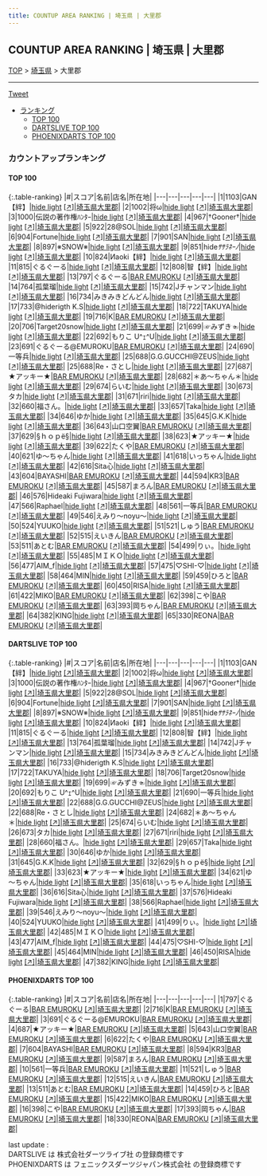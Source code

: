 ```yaml
---
title: COUNTUP AREA RANKING | 埼玉県 | 大里郡
---
```

## COUNTUP AREA RANKING | 埼玉県 | 大里郡

[TOP](/darts/rank/) > [埼玉県](/darts/rank/埼玉県/) > 大里郡

___

<a href="https://twitter.com/share?ref_src=twsrc%5Etfw" data-text="COUNTUP AREA RANKING | 埼玉県大里郡" class="twitter-share-button" data-hashtags="DARTSLIVE,PHOENIXDARTS,darts,ダーツ" data-show-count="false">Tweet</a>

* [ランキング](#カウントアップランキング)
    * [TOP 100](#top-100)
    * [DARTSLIVE TOP 100](#dartslive-top-100)
    * [PHOENIXDARTS TOP 100](#phoenixdarts-top-100)

### カウントアップランキング

#### TOP 100



{:.table-ranking}
|#|スコア|名前|店名|所在地|
|---|---|---|---|---|
|1|1103|<span class="rank-name-dl">GAN【絆】</span>|<a href="/darts/rank/shops/5f56c6a642237fd10d9b047a20a7ba1e.html">hide light</a> <a href="https://search.dartslive.com/jp/shop/5f56c6a642237fd10d9b047a20a7ba1e">[↗]</a>|<a href="/darts/rank/埼玉県/大里郡">埼玉県大里郡</a>|
|2|1002|<span class="rank-name-dl">将ω</span>|<a href="/darts/rank/shops/5f56c6a642237fd10d9b047a20a7ba1e.html">hide light</a> <a href="https://search.dartslive.com/jp/shop/5f56c6a642237fd10d9b047a20a7ba1e">[↗]</a>|<a href="/darts/rank/埼玉県/大里郡">埼玉県大里郡</a>|
|3|1000|<span class="rank-name-dl">伝説の著作権ﾊﾝﾀｰ</span>|<a href="/darts/rank/shops/5f56c6a642237fd10d9b047a20a7ba1e.html">hide light</a> <a href="https://search.dartslive.com/jp/shop/5f56c6a642237fd10d9b047a20a7ba1e">[↗]</a>|<a href="/darts/rank/埼玉県/大里郡">埼玉県大里郡</a>|
|4|967|<span class="rank-name-dl">†Gooner†</span>|<a href="/darts/rank/shops/5f56c6a642237fd10d9b047a20a7ba1e.html">hide light</a> <a href="https://search.dartslive.com/jp/shop/5f56c6a642237fd10d9b047a20a7ba1e">[↗]</a>|<a href="/darts/rank/埼玉県/大里郡">埼玉県大里郡</a>|
|5|922|<span class="rank-name-dl">28@SOL</span>|<a href="/darts/rank/shops/5f56c6a642237fd10d9b047a20a7ba1e.html">hide light</a> <a href="https://search.dartslive.com/jp/shop/5f56c6a642237fd10d9b047a20a7ba1e">[↗]</a>|<a href="/darts/rank/埼玉県/大里郡">埼玉県大里郡</a>|
|6|904|<span class="rank-name-dl">Fortune</span>|<a href="/darts/rank/shops/5f56c6a642237fd10d9b047a20a7ba1e.html">hide light</a> <a href="https://search.dartslive.com/jp/shop/5f56c6a642237fd10d9b047a20a7ba1e">[↗]</a>|<a href="/darts/rank/埼玉県/大里郡">埼玉県大里郡</a>|
|7|901|<span class="rank-name-dl">SAN</span>|<a href="/darts/rank/shops/5f56c6a642237fd10d9b047a20a7ba1e.html">hide light</a> <a href="https://search.dartslive.com/jp/shop/5f56c6a642237fd10d9b047a20a7ba1e">[↗]</a>|<a href="/darts/rank/埼玉県/大里郡">埼玉県大里郡</a>|
|8|897|<span class="rank-name-dl">※SNOW※</span>|<a href="/darts/rank/shops/5f56c6a642237fd10d9b047a20a7ba1e.html">hide light</a> <a href="https://search.dartslive.com/jp/shop/5f56c6a642237fd10d9b047a20a7ba1e">[↗]</a>|<a href="/darts/rank/埼玉県/大里郡">埼玉県大里郡</a>|
|9|851|<span class="rank-name-dl">hide*ｻｻﾗﾈｰﾉ*</span>|<a href="/darts/rank/shops/5f56c6a642237fd10d9b047a20a7ba1e.html">hide light</a> <a href="https://search.dartslive.com/jp/shop/5f56c6a642237fd10d9b047a20a7ba1e">[↗]</a>|<a href="/darts/rank/埼玉県/大里郡">埼玉県大里郡</a>|
|10|824|<span class="rank-name-dl">Иaoki【絆】</span>|<a href="/darts/rank/shops/5f56c6a642237fd10d9b047a20a7ba1e.html">hide light</a> <a href="https://search.dartslive.com/jp/shop/5f56c6a642237fd10d9b047a20a7ba1e">[↗]</a>|<a href="/darts/rank/埼玉県/大里郡">埼玉県大里郡</a>|
|11|815|<span class="rank-name-dl">ぐるぐーる</span>|<a href="/darts/rank/shops/5f56c6a642237fd10d9b047a20a7ba1e.html">hide light</a> <a href="https://search.dartslive.com/jp/shop/5f56c6a642237fd10d9b047a20a7ba1e">[↗]</a>|<a href="/darts/rank/埼玉県/大里郡">埼玉県大里郡</a>|
|12|808|<span class="rank-name-dl">智【絆】</span>|<a href="/darts/rank/shops/5f56c6a642237fd10d9b047a20a7ba1e.html">hide light</a> <a href="https://search.dartslive.com/jp/shop/5f56c6a642237fd10d9b047a20a7ba1e">[↗]</a>|<a href="/darts/rank/埼玉県/大里郡">埼玉県大里郡</a>|
|13|797|<span class="rank-name-pd">ぐるぐーる</span>|<a href="/darts/rank/shops/85631.html">BAR EMUROKU</a> <a href="https://vs.phoenixdarts.com/jp/shop/shopDetailInfo/s_85631?s_seq=85631">[↗]</a>|<a href="/darts/rank/埼玉県/大里郡">埼玉県大里郡</a>|
|14|764|<span class="rank-name-dl">孤葉瑠</span>|<a href="/darts/rank/shops/5f56c6a642237fd10d9b047a20a7ba1e.html">hide light</a> <a href="https://search.dartslive.com/jp/shop/5f56c6a642237fd10d9b047a20a7ba1e">[↗]</a>|<a href="/darts/rank/埼玉県/大里郡">埼玉県大里郡</a>|
|15|742|<span class="rank-name-dl">Jチャンマン</span>|<a href="/darts/rank/shops/5f56c6a642237fd10d9b047a20a7ba1e.html">hide light</a> <a href="https://search.dartslive.com/jp/shop/5f56c6a642237fd10d9b047a20a7ba1e">[↗]</a>|<a href="/darts/rank/埼玉県/大里郡">埼玉県大里郡</a>|
|16|734|<span class="rank-name-dl">みきみきどんどん</span>|<a href="/darts/rank/shops/5f56c6a642237fd10d9b047a20a7ba1e.html">hide light</a> <a href="https://search.dartslive.com/jp/shop/5f56c6a642237fd10d9b047a20a7ba1e">[↗]</a>|<a href="/darts/rank/埼玉県/大里郡">埼玉県大里郡</a>|
|17|733|<span class="rank-name-dl">@hiderigth K.S</span>|<a href="/darts/rank/shops/5f56c6a642237fd10d9b047a20a7ba1e.html">hide light</a> <a href="https://search.dartslive.com/jp/shop/5f56c6a642237fd10d9b047a20a7ba1e">[↗]</a>|<a href="/darts/rank/埼玉県/大里郡">埼玉県大里郡</a>|
|18|722|<span class="rank-name-dl">TAKUYA</span>|<a href="/darts/rank/shops/5f56c6a642237fd10d9b047a20a7ba1e.html">hide light</a> <a href="https://search.dartslive.com/jp/shop/5f56c6a642237fd10d9b047a20a7ba1e">[↗]</a>|<a href="/darts/rank/埼玉県/大里郡">埼玉県大里郡</a>|
|19|716|<span class="rank-name-pd">K</span>|<a href="/darts/rank/shops/85631.html">BAR EMUROKU</a> <a href="https://vs.phoenixdarts.com/jp/shop/shopDetailInfo/s_85631?s_seq=85631">[↗]</a>|<a href="/darts/rank/埼玉県/大里郡">埼玉県大里郡</a>|
|20|706|<span class="rank-name-dl">Target20snow</span>|<a href="/darts/rank/shops/5f56c6a642237fd10d9b047a20a7ba1e.html">hide light</a> <a href="https://search.dartslive.com/jp/shop/5f56c6a642237fd10d9b047a20a7ba1e">[↗]</a>|<a href="/darts/rank/埼玉県/大里郡">埼玉県大里郡</a>|
|21|699|<span class="rank-name-dl">☞みずき☜</span>|<a href="/darts/rank/shops/5f56c6a642237fd10d9b047a20a7ba1e.html">hide light</a> <a href="https://search.dartslive.com/jp/shop/5f56c6a642237fd10d9b047a20a7ba1e">[↗]</a>|<a href="/darts/rank/埼玉県/大里郡">埼玉県大里郡</a>|
|22|692|<span class="rank-name-dl">もりこ U^ｪ^U</span>|<a href="/darts/rank/shops/5f56c6a642237fd10d9b047a20a7ba1e.html">hide light</a> <a href="https://search.dartslive.com/jp/shop/5f56c6a642237fd10d9b047a20a7ba1e">[↗]</a>|<a href="/darts/rank/埼玉県/大里郡">埼玉県大里郡</a>|
|23|691|<span class="rank-name-pd">ぐるぐーる@EMUROKU</span>|<a href="/darts/rank/shops/85631.html">BAR EMUROKU</a> <a href="https://vs.phoenixdarts.com/jp/shop/shopDetailInfo/s_85631?s_seq=85631">[↗]</a>|<a href="/darts/rank/埼玉県/大里郡">埼玉県大里郡</a>|
|24|690|<span class="rank-name-dl">一等兵</span>|<a href="/darts/rank/shops/5f56c6a642237fd10d9b047a20a7ba1e.html">hide light</a> <a href="https://search.dartslive.com/jp/shop/5f56c6a642237fd10d9b047a20a7ba1e">[↗]</a>|<a href="/darts/rank/埼玉県/大里郡">埼玉県大里郡</a>|
|25|688|<span class="rank-name-dl">G.G.GUCCHI@ZEUS</span>|<a href="/darts/rank/shops/5f56c6a642237fd10d9b047a20a7ba1e.html">hide light</a> <a href="https://search.dartslive.com/jp/shop/5f56c6a642237fd10d9b047a20a7ba1e">[↗]</a>|<a href="/darts/rank/埼玉県/大里郡">埼玉県大里郡</a>|
|25|688|<span class="rank-name-dl">Re・さとし</span>|<a href="/darts/rank/shops/5f56c6a642237fd10d9b047a20a7ba1e.html">hide light</a> <a href="https://search.dartslive.com/jp/shop/5f56c6a642237fd10d9b047a20a7ba1e">[↗]</a>|<a href="/darts/rank/埼玉県/大里郡">埼玉県大里郡</a>|
|27|687|<span class="rank-name-pd">★アッキー★</span>|<a href="/darts/rank/shops/85631.html">BAR EMUROKU</a> <a href="https://vs.phoenixdarts.com/jp/shop/shopDetailInfo/s_85631?s_seq=85631">[↗]</a>|<a href="/darts/rank/埼玉県/大里郡">埼玉県大里郡</a>|
|28|682|<span class="rank-name-dl">＊あ～ちゃん＊</span>|<a href="/darts/rank/shops/5f56c6a642237fd10d9b047a20a7ba1e.html">hide light</a> <a href="https://search.dartslive.com/jp/shop/5f56c6a642237fd10d9b047a20a7ba1e">[↗]</a>|<a href="/darts/rank/埼玉県/大里郡">埼玉県大里郡</a>|
|29|674|<span class="rank-name-dl">らいむ</span>|<a href="/darts/rank/shops/5f56c6a642237fd10d9b047a20a7ba1e.html">hide light</a> <a href="https://search.dartslive.com/jp/shop/5f56c6a642237fd10d9b047a20a7ba1e">[↗]</a>|<a href="/darts/rank/埼玉県/大里郡">埼玉県大里郡</a>|
|30|673|<span class="rank-name-dl">タカ</span>|<a href="/darts/rank/shops/5f56c6a642237fd10d9b047a20a7ba1e.html">hide light</a> <a href="https://search.dartslive.com/jp/shop/5f56c6a642237fd10d9b047a20a7ba1e">[↗]</a>|<a href="/darts/rank/埼玉県/大里郡">埼玉県大里郡</a>|
|31|671|<span class="rank-name-dl">riri</span>|<a href="/darts/rank/shops/5f56c6a642237fd10d9b047a20a7ba1e.html">hide light</a> <a href="https://search.dartslive.com/jp/shop/5f56c6a642237fd10d9b047a20a7ba1e">[↗]</a>|<a href="/darts/rank/埼玉県/大里郡">埼玉県大里郡</a>|
|32|660|<span class="rank-name-dl">福さん。</span>|<a href="/darts/rank/shops/5f56c6a642237fd10d9b047a20a7ba1e.html">hide light</a> <a href="https://search.dartslive.com/jp/shop/5f56c6a642237fd10d9b047a20a7ba1e">[↗]</a>|<a href="/darts/rank/埼玉県/大里郡">埼玉県大里郡</a>|
|33|657|<span class="rank-name-dl">Taka</span>|<a href="/darts/rank/shops/5f56c6a642237fd10d9b047a20a7ba1e.html">hide light</a> <a href="https://search.dartslive.com/jp/shop/5f56c6a642237fd10d9b047a20a7ba1e">[↗]</a>|<a href="/darts/rank/埼玉県/大里郡">埼玉県大里郡</a>|
|34|646|<span class="rank-name-dl">ゆか</span>|<a href="/darts/rank/shops/5f56c6a642237fd10d9b047a20a7ba1e.html">hide light</a> <a href="https://search.dartslive.com/jp/shop/5f56c6a642237fd10d9b047a20a7ba1e">[↗]</a>|<a href="/darts/rank/埼玉県/大里郡">埼玉県大里郡</a>|
|35|645|<span class="rank-name-dl">G.K.K</span>|<a href="/darts/rank/shops/5f56c6a642237fd10d9b047a20a7ba1e.html">hide light</a> <a href="https://search.dartslive.com/jp/shop/5f56c6a642237fd10d9b047a20a7ba1e">[↗]</a>|<a href="/darts/rank/埼玉県/大里郡">埼玉県大里郡</a>|
|36|643|<span class="rank-name-pd">山口空翼</span>|<a href="/darts/rank/shops/85631.html">BAR EMUROKU</a> <a href="https://vs.phoenixdarts.com/jp/shop/shopDetailInfo/s_85631?s_seq=85631">[↗]</a>|<a href="/darts/rank/埼玉県/大里郡">埼玉県大里郡</a>|
|37|629|<span class="rank-name-dl">§ｈｏｐё§</span>|<a href="/darts/rank/shops/5f56c6a642237fd10d9b047a20a7ba1e.html">hide light</a> <a href="https://search.dartslive.com/jp/shop/5f56c6a642237fd10d9b047a20a7ba1e">[↗]</a>|<a href="/darts/rank/埼玉県/大里郡">埼玉県大里郡</a>|
|38|623|<span class="rank-name-dl">★アッキー★</span>|<a href="/darts/rank/shops/5f56c6a642237fd10d9b047a20a7ba1e.html">hide light</a> <a href="https://search.dartslive.com/jp/shop/5f56c6a642237fd10d9b047a20a7ba1e">[↗]</a>|<a href="/darts/rank/埼玉県/大里郡">埼玉県大里郡</a>|
|39|622|<span class="rank-name-pd">たくや</span>|<a href="/darts/rank/shops/85631.html">BAR EMUROKU</a> <a href="https://vs.phoenixdarts.com/jp/shop/shopDetailInfo/s_85631?s_seq=85631">[↗]</a>|<a href="/darts/rank/埼玉県/大里郡">埼玉県大里郡</a>|
|40|621|<span class="rank-name-dl">ゆ～ちゃん</span>|<a href="/darts/rank/shops/5f56c6a642237fd10d9b047a20a7ba1e.html">hide light</a> <a href="https://search.dartslive.com/jp/shop/5f56c6a642237fd10d9b047a20a7ba1e">[↗]</a>|<a href="/darts/rank/埼玉県/大里郡">埼玉県大里郡</a>|
|41|618|<span class="rank-name-dl">いっちゃん</span>|<a href="/darts/rank/shops/5f56c6a642237fd10d9b047a20a7ba1e.html">hide light</a> <a href="https://search.dartslive.com/jp/shop/5f56c6a642237fd10d9b047a20a7ba1e">[↗]</a>|<a href="/darts/rank/埼玉県/大里郡">埼玉県大里郡</a>|
|42|616|<span class="rank-name-dl">Sita心</span>|<a href="/darts/rank/shops/5f56c6a642237fd10d9b047a20a7ba1e.html">hide light</a> <a href="https://search.dartslive.com/jp/shop/5f56c6a642237fd10d9b047a20a7ba1e">[↗]</a>|<a href="/darts/rank/埼玉県/大里郡">埼玉県大里郡</a>|
|43|604|<span class="rank-name-pd">BAYASHI</span>|<a href="/darts/rank/shops/85631.html">BAR EMUROKU</a> <a href="https://vs.phoenixdarts.com/jp/shop/shopDetailInfo/s_85631?s_seq=85631">[↗]</a>|<a href="/darts/rank/埼玉県/大里郡">埼玉県大里郡</a>|
|44|594|<span class="rank-name-pd">KR3</span>|<a href="/darts/rank/shops/85631.html">BAR EMUROKU</a> <a href="https://vs.phoenixdarts.com/jp/shop/shopDetailInfo/s_85631?s_seq=85631">[↗]</a>|<a href="/darts/rank/埼玉県/大里郡">埼玉県大里郡</a>|
|45|587|<span class="rank-name-pd">まろん</span>|<a href="/darts/rank/shops/85631.html">BAR EMUROKU</a> <a href="https://vs.phoenixdarts.com/jp/shop/shopDetailInfo/s_85631?s_seq=85631">[↗]</a>|<a href="/darts/rank/埼玉県/大里郡">埼玉県大里郡</a>|
|46|576|<span class="rank-name-dl">Hideaki Fujiwara</span>|<a href="/darts/rank/shops/5f56c6a642237fd10d9b047a20a7ba1e.html">hide light</a> <a href="https://search.dartslive.com/jp/shop/5f56c6a642237fd10d9b047a20a7ba1e">[↗]</a>|<a href="/darts/rank/埼玉県/大里郡">埼玉県大里郡</a>|
|47|566|<span class="rank-name-dl">Raphael</span>|<a href="/darts/rank/shops/5f56c6a642237fd10d9b047a20a7ba1e.html">hide light</a> <a href="https://search.dartslive.com/jp/shop/5f56c6a642237fd10d9b047a20a7ba1e">[↗]</a>|<a href="/darts/rank/埼玉県/大里郡">埼玉県大里郡</a>|
|48|561|<span class="rank-name-pd">一等兵</span>|<a href="/darts/rank/shops/85631.html">BAR EMUROKU</a> <a href="https://vs.phoenixdarts.com/jp/shop/shopDetailInfo/s_85631?s_seq=85631">[↗]</a>|<a href="/darts/rank/埼玉県/大里郡">埼玉県大里郡</a>|
|49|546|<span class="rank-name-dl">えみり〜noyu〜</span>|<a href="/darts/rank/shops/5f56c6a642237fd10d9b047a20a7ba1e.html">hide light</a> <a href="https://search.dartslive.com/jp/shop/5f56c6a642237fd10d9b047a20a7ba1e">[↗]</a>|<a href="/darts/rank/埼玉県/大里郡">埼玉県大里郡</a>|
|50|524|<span class="rank-name-dl">YUUKO</span>|<a href="/darts/rank/shops/5f56c6a642237fd10d9b047a20a7ba1e.html">hide light</a> <a href="https://search.dartslive.com/jp/shop/5f56c6a642237fd10d9b047a20a7ba1e">[↗]</a>|<a href="/darts/rank/埼玉県/大里郡">埼玉県大里郡</a>|
|51|521|<span class="rank-name-pd">しゅう</span>|<a href="/darts/rank/shops/85631.html">BAR EMUROKU</a> <a href="https://vs.phoenixdarts.com/jp/shop/shopDetailInfo/s_85631?s_seq=85631">[↗]</a>|<a href="/darts/rank/埼玉県/大里郡">埼玉県大里郡</a>|
|52|515|<span class="rank-name-pd">えいきん</span>|<a href="/darts/rank/shops/85631.html">BAR EMUROKU</a> <a href="https://vs.phoenixdarts.com/jp/shop/shopDetailInfo/s_85631?s_seq=85631">[↗]</a>|<a href="/darts/rank/埼玉県/大里郡">埼玉県大里郡</a>|
|53|511|<span class="rank-name-pd">あとむ</span>|<a href="/darts/rank/shops/85631.html">BAR EMUROKU</a> <a href="https://vs.phoenixdarts.com/jp/shop/shopDetailInfo/s_85631?s_seq=85631">[↗]</a>|<a href="/darts/rank/埼玉県/大里郡">埼玉県大里郡</a>|
|54|499|<span class="rank-name-dl">りぃ。</span>|<a href="/darts/rank/shops/5f56c6a642237fd10d9b047a20a7ba1e.html">hide light</a> <a href="https://search.dartslive.com/jp/shop/5f56c6a642237fd10d9b047a20a7ba1e">[↗]</a>|<a href="/darts/rank/埼玉県/大里郡">埼玉県大里郡</a>|
|55|485|<span class="rank-name-dl">ＭＩＫＯ</span>|<a href="/darts/rank/shops/5f56c6a642237fd10d9b047a20a7ba1e.html">hide light</a> <a href="https://search.dartslive.com/jp/shop/5f56c6a642237fd10d9b047a20a7ba1e">[↗]</a>|<a href="/darts/rank/埼玉県/大里郡">埼玉県大里郡</a>|
|56|477|<span class="rank-name-dl">AIM_f</span>|<a href="/darts/rank/shops/5f56c6a642237fd10d9b047a20a7ba1e.html">hide light</a> <a href="https://search.dartslive.com/jp/shop/5f56c6a642237fd10d9b047a20a7ba1e">[↗]</a>|<a href="/darts/rank/埼玉県/大里郡">埼玉県大里郡</a>|
|57|475|<span class="rank-name-dl">♡SHI-♡</span>|<a href="/darts/rank/shops/5f56c6a642237fd10d9b047a20a7ba1e.html">hide light</a> <a href="https://search.dartslive.com/jp/shop/5f56c6a642237fd10d9b047a20a7ba1e">[↗]</a>|<a href="/darts/rank/埼玉県/大里郡">埼玉県大里郡</a>|
|58|464|<span class="rank-name-dl">MIN</span>|<a href="/darts/rank/shops/5f56c6a642237fd10d9b047a20a7ba1e.html">hide light</a> <a href="https://search.dartslive.com/jp/shop/5f56c6a642237fd10d9b047a20a7ba1e">[↗]</a>|<a href="/darts/rank/埼玉県/大里郡">埼玉県大里郡</a>|
|59|459|<span class="rank-name-pd">ひろと</span>|<a href="/darts/rank/shops/85631.html">BAR EMUROKU</a> <a href="https://vs.phoenixdarts.com/jp/shop/shopDetailInfo/s_85631?s_seq=85631">[↗]</a>|<a href="/darts/rank/埼玉県/大里郡">埼玉県大里郡</a>|
|60|450|<span class="rank-name-dl">RISA</span>|<a href="/darts/rank/shops/5f56c6a642237fd10d9b047a20a7ba1e.html">hide light</a> <a href="https://search.dartslive.com/jp/shop/5f56c6a642237fd10d9b047a20a7ba1e">[↗]</a>|<a href="/darts/rank/埼玉県/大里郡">埼玉県大里郡</a>|
|61|422|<span class="rank-name-pd">MIKO</span>|<a href="/darts/rank/shops/85631.html">BAR EMUROKU</a> <a href="https://vs.phoenixdarts.com/jp/shop/shopDetailInfo/s_85631?s_seq=85631">[↗]</a>|<a href="/darts/rank/埼玉県/大里郡">埼玉県大里郡</a>|
|62|398|<span class="rank-name-pd">こや</span>|<a href="/darts/rank/shops/85631.html">BAR EMUROKU</a> <a href="https://vs.phoenixdarts.com/jp/shop/shopDetailInfo/s_85631?s_seq=85631">[↗]</a>|<a href="/darts/rank/埼玉県/大里郡">埼玉県大里郡</a>|
|63|393|<span class="rank-name-pd">岡ちゃん</span>|<a href="/darts/rank/shops/85631.html">BAR EMUROKU</a> <a href="https://vs.phoenixdarts.com/jp/shop/shopDetailInfo/s_85631?s_seq=85631">[↗]</a>|<a href="/darts/rank/埼玉県/大里郡">埼玉県大里郡</a>|
|64|382|<span class="rank-name-dl">KING</span>|<a href="/darts/rank/shops/5f56c6a642237fd10d9b047a20a7ba1e.html">hide light</a> <a href="https://search.dartslive.com/jp/shop/5f56c6a642237fd10d9b047a20a7ba1e">[↗]</a>|<a href="/darts/rank/埼玉県/大里郡">埼玉県大里郡</a>|
|65|330|<span class="rank-name-pd">REONA</span>|<a href="/darts/rank/shops/85631.html">BAR EMUROKU</a> <a href="https://vs.phoenixdarts.com/jp/shop/shopDetailInfo/s_85631?s_seq=85631">[↗]</a>|<a href="/darts/rank/埼玉県/大里郡">埼玉県大里郡</a>|


#### DARTSLIVE TOP 100



{:.table-ranking}
|#|スコア|名前|店名|所在地|
|---|---|---|---|---|
|1|1103|<span class="rank-name-dl">GAN【絆】</span>|<a href="/darts/rank/shops/5f56c6a642237fd10d9b047a20a7ba1e.html">hide light</a> <a href="https://search.dartslive.com/jp/shop/5f56c6a642237fd10d9b047a20a7ba1e">[↗]</a>|<a href="/darts/rank/埼玉県/大里郡">埼玉県大里郡</a>|
|2|1002|<span class="rank-name-dl">将ω</span>|<a href="/darts/rank/shops/5f56c6a642237fd10d9b047a20a7ba1e.html">hide light</a> <a href="https://search.dartslive.com/jp/shop/5f56c6a642237fd10d9b047a20a7ba1e">[↗]</a>|<a href="/darts/rank/埼玉県/大里郡">埼玉県大里郡</a>|
|3|1000|<span class="rank-name-dl">伝説の著作権ﾊﾝﾀｰ</span>|<a href="/darts/rank/shops/5f56c6a642237fd10d9b047a20a7ba1e.html">hide light</a> <a href="https://search.dartslive.com/jp/shop/5f56c6a642237fd10d9b047a20a7ba1e">[↗]</a>|<a href="/darts/rank/埼玉県/大里郡">埼玉県大里郡</a>|
|4|967|<span class="rank-name-dl">†Gooner†</span>|<a href="/darts/rank/shops/5f56c6a642237fd10d9b047a20a7ba1e.html">hide light</a> <a href="https://search.dartslive.com/jp/shop/5f56c6a642237fd10d9b047a20a7ba1e">[↗]</a>|<a href="/darts/rank/埼玉県/大里郡">埼玉県大里郡</a>|
|5|922|<span class="rank-name-dl">28@SOL</span>|<a href="/darts/rank/shops/5f56c6a642237fd10d9b047a20a7ba1e.html">hide light</a> <a href="https://search.dartslive.com/jp/shop/5f56c6a642237fd10d9b047a20a7ba1e">[↗]</a>|<a href="/darts/rank/埼玉県/大里郡">埼玉県大里郡</a>|
|6|904|<span class="rank-name-dl">Fortune</span>|<a href="/darts/rank/shops/5f56c6a642237fd10d9b047a20a7ba1e.html">hide light</a> <a href="https://search.dartslive.com/jp/shop/5f56c6a642237fd10d9b047a20a7ba1e">[↗]</a>|<a href="/darts/rank/埼玉県/大里郡">埼玉県大里郡</a>|
|7|901|<span class="rank-name-dl">SAN</span>|<a href="/darts/rank/shops/5f56c6a642237fd10d9b047a20a7ba1e.html">hide light</a> <a href="https://search.dartslive.com/jp/shop/5f56c6a642237fd10d9b047a20a7ba1e">[↗]</a>|<a href="/darts/rank/埼玉県/大里郡">埼玉県大里郡</a>|
|8|897|<span class="rank-name-dl">※SNOW※</span>|<a href="/darts/rank/shops/5f56c6a642237fd10d9b047a20a7ba1e.html">hide light</a> <a href="https://search.dartslive.com/jp/shop/5f56c6a642237fd10d9b047a20a7ba1e">[↗]</a>|<a href="/darts/rank/埼玉県/大里郡">埼玉県大里郡</a>|
|9|851|<span class="rank-name-dl">hide*ｻｻﾗﾈｰﾉ*</span>|<a href="/darts/rank/shops/5f56c6a642237fd10d9b047a20a7ba1e.html">hide light</a> <a href="https://search.dartslive.com/jp/shop/5f56c6a642237fd10d9b047a20a7ba1e">[↗]</a>|<a href="/darts/rank/埼玉県/大里郡">埼玉県大里郡</a>|
|10|824|<span class="rank-name-dl">Иaoki【絆】</span>|<a href="/darts/rank/shops/5f56c6a642237fd10d9b047a20a7ba1e.html">hide light</a> <a href="https://search.dartslive.com/jp/shop/5f56c6a642237fd10d9b047a20a7ba1e">[↗]</a>|<a href="/darts/rank/埼玉県/大里郡">埼玉県大里郡</a>|
|11|815|<span class="rank-name-dl">ぐるぐーる</span>|<a href="/darts/rank/shops/5f56c6a642237fd10d9b047a20a7ba1e.html">hide light</a> <a href="https://search.dartslive.com/jp/shop/5f56c6a642237fd10d9b047a20a7ba1e">[↗]</a>|<a href="/darts/rank/埼玉県/大里郡">埼玉県大里郡</a>|
|12|808|<span class="rank-name-dl">智【絆】</span>|<a href="/darts/rank/shops/5f56c6a642237fd10d9b047a20a7ba1e.html">hide light</a> <a href="https://search.dartslive.com/jp/shop/5f56c6a642237fd10d9b047a20a7ba1e">[↗]</a>|<a href="/darts/rank/埼玉県/大里郡">埼玉県大里郡</a>|
|13|764|<span class="rank-name-dl">孤葉瑠</span>|<a href="/darts/rank/shops/5f56c6a642237fd10d9b047a20a7ba1e.html">hide light</a> <a href="https://search.dartslive.com/jp/shop/5f56c6a642237fd10d9b047a20a7ba1e">[↗]</a>|<a href="/darts/rank/埼玉県/大里郡">埼玉県大里郡</a>|
|14|742|<span class="rank-name-dl">Jチャンマン</span>|<a href="/darts/rank/shops/5f56c6a642237fd10d9b047a20a7ba1e.html">hide light</a> <a href="https://search.dartslive.com/jp/shop/5f56c6a642237fd10d9b047a20a7ba1e">[↗]</a>|<a href="/darts/rank/埼玉県/大里郡">埼玉県大里郡</a>|
|15|734|<span class="rank-name-dl">みきみきどんどん</span>|<a href="/darts/rank/shops/5f56c6a642237fd10d9b047a20a7ba1e.html">hide light</a> <a href="https://search.dartslive.com/jp/shop/5f56c6a642237fd10d9b047a20a7ba1e">[↗]</a>|<a href="/darts/rank/埼玉県/大里郡">埼玉県大里郡</a>|
|16|733|<span class="rank-name-dl">@hiderigth K.S</span>|<a href="/darts/rank/shops/5f56c6a642237fd10d9b047a20a7ba1e.html">hide light</a> <a href="https://search.dartslive.com/jp/shop/5f56c6a642237fd10d9b047a20a7ba1e">[↗]</a>|<a href="/darts/rank/埼玉県/大里郡">埼玉県大里郡</a>|
|17|722|<span class="rank-name-dl">TAKUYA</span>|<a href="/darts/rank/shops/5f56c6a642237fd10d9b047a20a7ba1e.html">hide light</a> <a href="https://search.dartslive.com/jp/shop/5f56c6a642237fd10d9b047a20a7ba1e">[↗]</a>|<a href="/darts/rank/埼玉県/大里郡">埼玉県大里郡</a>|
|18|706|<span class="rank-name-dl">Target20snow</span>|<a href="/darts/rank/shops/5f56c6a642237fd10d9b047a20a7ba1e.html">hide light</a> <a href="https://search.dartslive.com/jp/shop/5f56c6a642237fd10d9b047a20a7ba1e">[↗]</a>|<a href="/darts/rank/埼玉県/大里郡">埼玉県大里郡</a>|
|19|699|<span class="rank-name-dl">☞みずき☜</span>|<a href="/darts/rank/shops/5f56c6a642237fd10d9b047a20a7ba1e.html">hide light</a> <a href="https://search.dartslive.com/jp/shop/5f56c6a642237fd10d9b047a20a7ba1e">[↗]</a>|<a href="/darts/rank/埼玉県/大里郡">埼玉県大里郡</a>|
|20|692|<span class="rank-name-dl">もりこ U^ｪ^U</span>|<a href="/darts/rank/shops/5f56c6a642237fd10d9b047a20a7ba1e.html">hide light</a> <a href="https://search.dartslive.com/jp/shop/5f56c6a642237fd10d9b047a20a7ba1e">[↗]</a>|<a href="/darts/rank/埼玉県/大里郡">埼玉県大里郡</a>|
|21|690|<span class="rank-name-dl">一等兵</span>|<a href="/darts/rank/shops/5f56c6a642237fd10d9b047a20a7ba1e.html">hide light</a> <a href="https://search.dartslive.com/jp/shop/5f56c6a642237fd10d9b047a20a7ba1e">[↗]</a>|<a href="/darts/rank/埼玉県/大里郡">埼玉県大里郡</a>|
|22|688|<span class="rank-name-dl">G.G.GUCCHI@ZEUS</span>|<a href="/darts/rank/shops/5f56c6a642237fd10d9b047a20a7ba1e.html">hide light</a> <a href="https://search.dartslive.com/jp/shop/5f56c6a642237fd10d9b047a20a7ba1e">[↗]</a>|<a href="/darts/rank/埼玉県/大里郡">埼玉県大里郡</a>|
|22|688|<span class="rank-name-dl">Re・さとし</span>|<a href="/darts/rank/shops/5f56c6a642237fd10d9b047a20a7ba1e.html">hide light</a> <a href="https://search.dartslive.com/jp/shop/5f56c6a642237fd10d9b047a20a7ba1e">[↗]</a>|<a href="/darts/rank/埼玉県/大里郡">埼玉県大里郡</a>|
|24|682|<span class="rank-name-dl">＊あ～ちゃん＊</span>|<a href="/darts/rank/shops/5f56c6a642237fd10d9b047a20a7ba1e.html">hide light</a> <a href="https://search.dartslive.com/jp/shop/5f56c6a642237fd10d9b047a20a7ba1e">[↗]</a>|<a href="/darts/rank/埼玉県/大里郡">埼玉県大里郡</a>|
|25|674|<span class="rank-name-dl">らいむ</span>|<a href="/darts/rank/shops/5f56c6a642237fd10d9b047a20a7ba1e.html">hide light</a> <a href="https://search.dartslive.com/jp/shop/5f56c6a642237fd10d9b047a20a7ba1e">[↗]</a>|<a href="/darts/rank/埼玉県/大里郡">埼玉県大里郡</a>|
|26|673|<span class="rank-name-dl">タカ</span>|<a href="/darts/rank/shops/5f56c6a642237fd10d9b047a20a7ba1e.html">hide light</a> <a href="https://search.dartslive.com/jp/shop/5f56c6a642237fd10d9b047a20a7ba1e">[↗]</a>|<a href="/darts/rank/埼玉県/大里郡">埼玉県大里郡</a>|
|27|671|<span class="rank-name-dl">riri</span>|<a href="/darts/rank/shops/5f56c6a642237fd10d9b047a20a7ba1e.html">hide light</a> <a href="https://search.dartslive.com/jp/shop/5f56c6a642237fd10d9b047a20a7ba1e">[↗]</a>|<a href="/darts/rank/埼玉県/大里郡">埼玉県大里郡</a>|
|28|660|<span class="rank-name-dl">福さん。</span>|<a href="/darts/rank/shops/5f56c6a642237fd10d9b047a20a7ba1e.html">hide light</a> <a href="https://search.dartslive.com/jp/shop/5f56c6a642237fd10d9b047a20a7ba1e">[↗]</a>|<a href="/darts/rank/埼玉県/大里郡">埼玉県大里郡</a>|
|29|657|<span class="rank-name-dl">Taka</span>|<a href="/darts/rank/shops/5f56c6a642237fd10d9b047a20a7ba1e.html">hide light</a> <a href="https://search.dartslive.com/jp/shop/5f56c6a642237fd10d9b047a20a7ba1e">[↗]</a>|<a href="/darts/rank/埼玉県/大里郡">埼玉県大里郡</a>|
|30|646|<span class="rank-name-dl">ゆか</span>|<a href="/darts/rank/shops/5f56c6a642237fd10d9b047a20a7ba1e.html">hide light</a> <a href="https://search.dartslive.com/jp/shop/5f56c6a642237fd10d9b047a20a7ba1e">[↗]</a>|<a href="/darts/rank/埼玉県/大里郡">埼玉県大里郡</a>|
|31|645|<span class="rank-name-dl">G.K.K</span>|<a href="/darts/rank/shops/5f56c6a642237fd10d9b047a20a7ba1e.html">hide light</a> <a href="https://search.dartslive.com/jp/shop/5f56c6a642237fd10d9b047a20a7ba1e">[↗]</a>|<a href="/darts/rank/埼玉県/大里郡">埼玉県大里郡</a>|
|32|629|<span class="rank-name-dl">§ｈｏｐё§</span>|<a href="/darts/rank/shops/5f56c6a642237fd10d9b047a20a7ba1e.html">hide light</a> <a href="https://search.dartslive.com/jp/shop/5f56c6a642237fd10d9b047a20a7ba1e">[↗]</a>|<a href="/darts/rank/埼玉県/大里郡">埼玉県大里郡</a>|
|33|623|<span class="rank-name-dl">★アッキー★</span>|<a href="/darts/rank/shops/5f56c6a642237fd10d9b047a20a7ba1e.html">hide light</a> <a href="https://search.dartslive.com/jp/shop/5f56c6a642237fd10d9b047a20a7ba1e">[↗]</a>|<a href="/darts/rank/埼玉県/大里郡">埼玉県大里郡</a>|
|34|621|<span class="rank-name-dl">ゆ～ちゃん</span>|<a href="/darts/rank/shops/5f56c6a642237fd10d9b047a20a7ba1e.html">hide light</a> <a href="https://search.dartslive.com/jp/shop/5f56c6a642237fd10d9b047a20a7ba1e">[↗]</a>|<a href="/darts/rank/埼玉県/大里郡">埼玉県大里郡</a>|
|35|618|<span class="rank-name-dl">いっちゃん</span>|<a href="/darts/rank/shops/5f56c6a642237fd10d9b047a20a7ba1e.html">hide light</a> <a href="https://search.dartslive.com/jp/shop/5f56c6a642237fd10d9b047a20a7ba1e">[↗]</a>|<a href="/darts/rank/埼玉県/大里郡">埼玉県大里郡</a>|
|36|616|<span class="rank-name-dl">Sita心</span>|<a href="/darts/rank/shops/5f56c6a642237fd10d9b047a20a7ba1e.html">hide light</a> <a href="https://search.dartslive.com/jp/shop/5f56c6a642237fd10d9b047a20a7ba1e">[↗]</a>|<a href="/darts/rank/埼玉県/大里郡">埼玉県大里郡</a>|
|37|576|<span class="rank-name-dl">Hideaki Fujiwara</span>|<a href="/darts/rank/shops/5f56c6a642237fd10d9b047a20a7ba1e.html">hide light</a> <a href="https://search.dartslive.com/jp/shop/5f56c6a642237fd10d9b047a20a7ba1e">[↗]</a>|<a href="/darts/rank/埼玉県/大里郡">埼玉県大里郡</a>|
|38|566|<span class="rank-name-dl">Raphael</span>|<a href="/darts/rank/shops/5f56c6a642237fd10d9b047a20a7ba1e.html">hide light</a> <a href="https://search.dartslive.com/jp/shop/5f56c6a642237fd10d9b047a20a7ba1e">[↗]</a>|<a href="/darts/rank/埼玉県/大里郡">埼玉県大里郡</a>|
|39|546|<span class="rank-name-dl">えみり〜noyu〜</span>|<a href="/darts/rank/shops/5f56c6a642237fd10d9b047a20a7ba1e.html">hide light</a> <a href="https://search.dartslive.com/jp/shop/5f56c6a642237fd10d9b047a20a7ba1e">[↗]</a>|<a href="/darts/rank/埼玉県/大里郡">埼玉県大里郡</a>|
|40|524|<span class="rank-name-dl">YUUKO</span>|<a href="/darts/rank/shops/5f56c6a642237fd10d9b047a20a7ba1e.html">hide light</a> <a href="https://search.dartslive.com/jp/shop/5f56c6a642237fd10d9b047a20a7ba1e">[↗]</a>|<a href="/darts/rank/埼玉県/大里郡">埼玉県大里郡</a>|
|41|499|<span class="rank-name-dl">りぃ。</span>|<a href="/darts/rank/shops/5f56c6a642237fd10d9b047a20a7ba1e.html">hide light</a> <a href="https://search.dartslive.com/jp/shop/5f56c6a642237fd10d9b047a20a7ba1e">[↗]</a>|<a href="/darts/rank/埼玉県/大里郡">埼玉県大里郡</a>|
|42|485|<span class="rank-name-dl">ＭＩＫＯ</span>|<a href="/darts/rank/shops/5f56c6a642237fd10d9b047a20a7ba1e.html">hide light</a> <a href="https://search.dartslive.com/jp/shop/5f56c6a642237fd10d9b047a20a7ba1e">[↗]</a>|<a href="/darts/rank/埼玉県/大里郡">埼玉県大里郡</a>|
|43|477|<span class="rank-name-dl">AIM_f</span>|<a href="/darts/rank/shops/5f56c6a642237fd10d9b047a20a7ba1e.html">hide light</a> <a href="https://search.dartslive.com/jp/shop/5f56c6a642237fd10d9b047a20a7ba1e">[↗]</a>|<a href="/darts/rank/埼玉県/大里郡">埼玉県大里郡</a>|
|44|475|<span class="rank-name-dl">♡SHI-♡</span>|<a href="/darts/rank/shops/5f56c6a642237fd10d9b047a20a7ba1e.html">hide light</a> <a href="https://search.dartslive.com/jp/shop/5f56c6a642237fd10d9b047a20a7ba1e">[↗]</a>|<a href="/darts/rank/埼玉県/大里郡">埼玉県大里郡</a>|
|45|464|<span class="rank-name-dl">MIN</span>|<a href="/darts/rank/shops/5f56c6a642237fd10d9b047a20a7ba1e.html">hide light</a> <a href="https://search.dartslive.com/jp/shop/5f56c6a642237fd10d9b047a20a7ba1e">[↗]</a>|<a href="/darts/rank/埼玉県/大里郡">埼玉県大里郡</a>|
|46|450|<span class="rank-name-dl">RISA</span>|<a href="/darts/rank/shops/5f56c6a642237fd10d9b047a20a7ba1e.html">hide light</a> <a href="https://search.dartslive.com/jp/shop/5f56c6a642237fd10d9b047a20a7ba1e">[↗]</a>|<a href="/darts/rank/埼玉県/大里郡">埼玉県大里郡</a>|
|47|382|<span class="rank-name-dl">KING</span>|<a href="/darts/rank/shops/5f56c6a642237fd10d9b047a20a7ba1e.html">hide light</a> <a href="https://search.dartslive.com/jp/shop/5f56c6a642237fd10d9b047a20a7ba1e">[↗]</a>|<a href="/darts/rank/埼玉県/大里郡">埼玉県大里郡</a>|


#### PHOENIXDARTS TOP 100



{:.table-ranking}
|#|スコア|名前|店名|所在地|
|---|---|---|---|---|
|1|797|<span class="rank-name-pd">ぐるぐーる</span>|<a href="/darts/rank/shops/85631.html">BAR EMUROKU</a> <a href="https://vs.phoenixdarts.com/jp/shop/shopDetailInfo/s_85631?s_seq=85631">[↗]</a>|<a href="/darts/rank/埼玉県/大里郡">埼玉県大里郡</a>|
|2|716|<span class="rank-name-pd">K</span>|<a href="/darts/rank/shops/85631.html">BAR EMUROKU</a> <a href="https://vs.phoenixdarts.com/jp/shop/shopDetailInfo/s_85631?s_seq=85631">[↗]</a>|<a href="/darts/rank/埼玉県/大里郡">埼玉県大里郡</a>|
|3|691|<span class="rank-name-pd">ぐるぐーる@EMUROKU</span>|<a href="/darts/rank/shops/85631.html">BAR EMUROKU</a> <a href="https://vs.phoenixdarts.com/jp/shop/shopDetailInfo/s_85631?s_seq=85631">[↗]</a>|<a href="/darts/rank/埼玉県/大里郡">埼玉県大里郡</a>|
|4|687|<span class="rank-name-pd">★アッキー★</span>|<a href="/darts/rank/shops/85631.html">BAR EMUROKU</a> <a href="https://vs.phoenixdarts.com/jp/shop/shopDetailInfo/s_85631?s_seq=85631">[↗]</a>|<a href="/darts/rank/埼玉県/大里郡">埼玉県大里郡</a>|
|5|643|<span class="rank-name-pd">山口空翼</span>|<a href="/darts/rank/shops/85631.html">BAR EMUROKU</a> <a href="https://vs.phoenixdarts.com/jp/shop/shopDetailInfo/s_85631?s_seq=85631">[↗]</a>|<a href="/darts/rank/埼玉県/大里郡">埼玉県大里郡</a>|
|6|622|<span class="rank-name-pd">たくや</span>|<a href="/darts/rank/shops/85631.html">BAR EMUROKU</a> <a href="https://vs.phoenixdarts.com/jp/shop/shopDetailInfo/s_85631?s_seq=85631">[↗]</a>|<a href="/darts/rank/埼玉県/大里郡">埼玉県大里郡</a>|
|7|604|<span class="rank-name-pd">BAYASHI</span>|<a href="/darts/rank/shops/85631.html">BAR EMUROKU</a> <a href="https://vs.phoenixdarts.com/jp/shop/shopDetailInfo/s_85631?s_seq=85631">[↗]</a>|<a href="/darts/rank/埼玉県/大里郡">埼玉県大里郡</a>|
|8|594|<span class="rank-name-pd">KR3</span>|<a href="/darts/rank/shops/85631.html">BAR EMUROKU</a> <a href="https://vs.phoenixdarts.com/jp/shop/shopDetailInfo/s_85631?s_seq=85631">[↗]</a>|<a href="/darts/rank/埼玉県/大里郡">埼玉県大里郡</a>|
|9|587|<span class="rank-name-pd">まろん</span>|<a href="/darts/rank/shops/85631.html">BAR EMUROKU</a> <a href="https://vs.phoenixdarts.com/jp/shop/shopDetailInfo/s_85631?s_seq=85631">[↗]</a>|<a href="/darts/rank/埼玉県/大里郡">埼玉県大里郡</a>|
|10|561|<span class="rank-name-pd">一等兵</span>|<a href="/darts/rank/shops/85631.html">BAR EMUROKU</a> <a href="https://vs.phoenixdarts.com/jp/shop/shopDetailInfo/s_85631?s_seq=85631">[↗]</a>|<a href="/darts/rank/埼玉県/大里郡">埼玉県大里郡</a>|
|11|521|<span class="rank-name-pd">しゅう</span>|<a href="/darts/rank/shops/85631.html">BAR EMUROKU</a> <a href="https://vs.phoenixdarts.com/jp/shop/shopDetailInfo/s_85631?s_seq=85631">[↗]</a>|<a href="/darts/rank/埼玉県/大里郡">埼玉県大里郡</a>|
|12|515|<span class="rank-name-pd">えいきん</span>|<a href="/darts/rank/shops/85631.html">BAR EMUROKU</a> <a href="https://vs.phoenixdarts.com/jp/shop/shopDetailInfo/s_85631?s_seq=85631">[↗]</a>|<a href="/darts/rank/埼玉県/大里郡">埼玉県大里郡</a>|
|13|511|<span class="rank-name-pd">あとむ</span>|<a href="/darts/rank/shops/85631.html">BAR EMUROKU</a> <a href="https://vs.phoenixdarts.com/jp/shop/shopDetailInfo/s_85631?s_seq=85631">[↗]</a>|<a href="/darts/rank/埼玉県/大里郡">埼玉県大里郡</a>|
|14|459|<span class="rank-name-pd">ひろと</span>|<a href="/darts/rank/shops/85631.html">BAR EMUROKU</a> <a href="https://vs.phoenixdarts.com/jp/shop/shopDetailInfo/s_85631?s_seq=85631">[↗]</a>|<a href="/darts/rank/埼玉県/大里郡">埼玉県大里郡</a>|
|15|422|<span class="rank-name-pd">MIKO</span>|<a href="/darts/rank/shops/85631.html">BAR EMUROKU</a> <a href="https://vs.phoenixdarts.com/jp/shop/shopDetailInfo/s_85631?s_seq=85631">[↗]</a>|<a href="/darts/rank/埼玉県/大里郡">埼玉県大里郡</a>|
|16|398|<span class="rank-name-pd">こや</span>|<a href="/darts/rank/shops/85631.html">BAR EMUROKU</a> <a href="https://vs.phoenixdarts.com/jp/shop/shopDetailInfo/s_85631?s_seq=85631">[↗]</a>|<a href="/darts/rank/埼玉県/大里郡">埼玉県大里郡</a>|
|17|393|<span class="rank-name-pd">岡ちゃん</span>|<a href="/darts/rank/shops/85631.html">BAR EMUROKU</a> <a href="https://vs.phoenixdarts.com/jp/shop/shopDetailInfo/s_85631?s_seq=85631">[↗]</a>|<a href="/darts/rank/埼玉県/大里郡">埼玉県大里郡</a>|
|18|330|<span class="rank-name-pd">REONA</span>|<a href="/darts/rank/shops/85631.html">BAR EMUROKU</a> <a href="https://vs.phoenixdarts.com/jp/shop/shopDetailInfo/s_85631?s_seq=85631">[↗]</a>|<a href="/darts/rank/埼玉県/大里郡">埼玉県大里郡</a>|


<div class="footer border-top border-gray-light mt-5 pt-3 text-right text-gray">
    last update : <span style="font-weight: italic" id="foot_last_modified"></span><br />
    DARTSLIVE は 株式会社ダーツライブ社 の登録商標です<br />
    PHOENIXDARTS は フェニックスダーツジャパン株式会社 の登録商標です<br />
</div>

<script src="https://cdnjs.cloudflare.com/ajax/libs/jquery.tablesorter/2.31.3/js/jquery.tablesorter.min.js" integrity="sha512-qzgd5cYSZcosqpzpn7zF2ZId8f/8CHmFKZ8j7mU4OUXTNRd5g+ZHBPsgKEwoqxCtdQvExE5LprwwPAgoicguNg==" crossorigin="anonymous" referrerpolicy="no-referrer"></script>
<link rel="stylesheet" href="https://cdnjs.cloudflare.com/ajax/libs/jquery.tablesorter/2.31.3/css/theme.default.min.css" integrity="sha512-wghhOJkjQX0Lh3NSWvNKeZ0ZpNn+SPVXX1Qyc9OCaogADktxrBiBdKGDoqVUOyhStvMBmJQ8ZdMHiR3wuEq8+w==" crossorigin="anonymous" referrerpolicy="no-referrer" />
<script>
$(function() {
    $(".table-ranking").tablesorter({sortList:[[0, 0]]});
    $("#foot_last_modified").text(formatDate(new Date(document.lastModified), 'yyyy-MM-dd HH:mm:ss'));
});
</script>

<script async src="https://platform.twitter.com/widgets.js" charset="utf-8"></script>